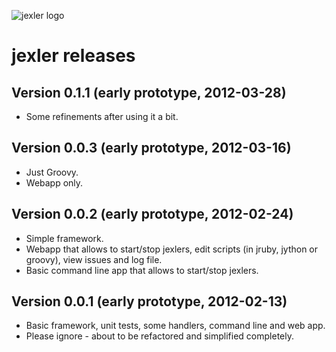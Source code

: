 ![jexler logo](http://www.jexler.net/jexler.jpg)

jexler releases
===============

Version 0.1.1 (early prototype, 2012-03-28)
-------------------------------------------

* Some refinements after using it a bit.

Version 0.0.3 (early prototype, 2012-03-16)
-------------------------------------------

* Just Groovy.
* Webapp only.

Version 0.0.2 (early prototype, 2012-02-24)
-------------------------------------------

* Simple framework.
* Webapp that allows to start/stop jexlers, edit scripts
  (in jruby, jython or groovy), view issues and log file.
* Basic command line app that allows to start/stop jexlers.

Version 0.0.1 (early prototype, 2012-02-13)
-------------------------------------------

* Basic framework, unit tests, some handlers, command line and web app.
* Please ignore - about to be refactored and simplified completely.
